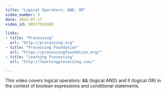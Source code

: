 ```yaml
---
title: "Logical Operators: AND, OR"
video_number: 3
date: 2015-07-17
video_id: 9857701OsDE

links: 
- title: "Processing"
  url: "http://processing.org"
- title: "Processing Foundation"
  url: "https://processingfoundation.org/"
- title: "Learning Processing"
  url: "http://learningprocessing.com/"

---
```


This video covers logical operators: && (logical AND) and II (logical OR) in the context of boolean expressions and conditional statements.